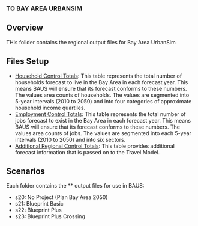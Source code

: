 ### TO BAY AREA URBANSIM

## Overview
THis foilder contains the regional output files for Bay Area UrbanSim 

## Files Setup
* [Household Control Totals](https://github.com/BayAreaMetro/bayarea_urbansim/blob/master/data/household_controls.csv): This table represents the total number of households forecast to live in the Bay Area in each forecast year. This means BAUS will ensure that its forecast conforms to these numbers. The values area counts of households. The values are segmented into 5-year intervals (2010 to 2050) and into four categories of approximate household income quartiles. 
* [Employment Control Totals](https://github.com/BayAreaMetro/bayarea_urbansim/blob/master/data/employment_controls.csv): This table represents the total number of jobs forecast to exist in the Bay Area in each forecast year. This means BAUS will ensure that its forecast conforms to these numbers. The values area counts of jobs. The values are segmented into each 5-year intervals (2010 to 2050) and into six sectors.
* [Additional Regional Control Totals](https://github.com/BayAreaMetro/bayarea_urbansim/blob/master/data/regional_controls.csv): This table provides additional forecast information that is passed on to the Travel Model.

## Scenarios
Each folder contains the ** output files for use in BAUS:
* s20: No Project (Plan Bay Area 2050)
* s21: Blueprint Basic
* s22: Blueprint Plus
* s23: Blueprint Plus Crossing
